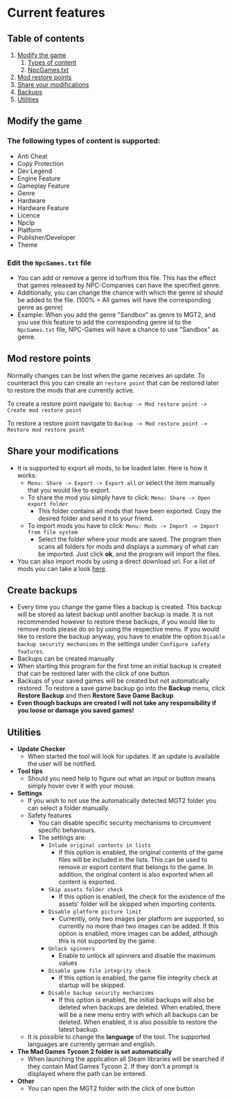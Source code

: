 # Current features

## Table of contents
1. [Modify the game](#modify-the-game)
   1. [Types of content](#the-following-types-of-content-is-supported)
   2. [NpcGames.txt](#edit-the-npcgamestxt-file)
2. [Mod restore points](#mod-restore-points)
3. [Share your modifications](#share-your-modifications)
4. [Backups](#create-backups)
5. [Utilities](#utilities)

## Modify the game
### The following types of content is supported:
- Anti Cheat
- Copy Protection
- Dev Legend
- Engine Feature
- Gameplay Feature
- Genre
- Hardware
- Hardware Feature
- Licence
- NpcIp
- Platform
- Publisher/Developer
- Theme

### Edit the `NpcGames.txt` file
- You can add or remove a genre id to/from this file. This has the effect that games released by NPC-Companies can have the specified genre.
- Additionally, you can change the chance with which the genre id should be added to the file. (100% = All games will have the corresponding genre as genre)
- Example: When you add the genre "Sandbox" as genre to MGT2, and you use this feature to add the corresponding genre id to the `NpcGames.txt` file, NPC-Games will have a chance to use "Sandbox" as genre.

## Mod restore points
Normally changes can be lost when the game receives an update. To counteract this you can create an ``restore point``
that can be restored later to restore the mods that are currently active.

To create a restore point navigate to: ``Backup -> Mod restore point -> Create mod restore point``

To restore a restore point navigate to ``Backup -> Mod restore point -> Restore mod restore point``

## Share your modifications
- It is supported to export all mods, to be loaded later. Here is how it works:
    - `Menu: Share -> Export -> Export all` or select the item manually that you would like to export.
    - To share the mod you simply have to click: `Menu: Share -> Open export folder`
        - This folder contains all mods that have been exported. Copy the desired folder and send it to your friend.
    - To import mods you have to click: `Menu: Mods -> Import -> Import from file system`
        - Select the folder where your mods are saved. The program then scans all folders for mods and displays a summary of what can be imported. Just click **ok**, and the program will import the files.
- You can also import mods by using a direct download url. For a list of mods you can take a look [here](https://github.com/LMH01/MGT2_Mod_Tool/discussions/34).
## Create backups
- Every time you change the game files a backup is created. This backup will be stored as latest backup until another backup is made. It is not recommended however to restore these backups, if you would like to remove mods please do so by using the respective menu. If you would like to restore the backup anyway, you have to enable the option ``Disable backup security mechanisms`` in the settings under ``Configure safety features``.
- Backups can be created manually
- When starting this program for the first time an initial backup is created that can be restored later with the click of one button.
- Backups of your saved games will be created but not automatically restored. To restore a save game backup go into the **Backup** menu, click **Restore Backup** and then **Restore Save Game Backup**.
- **Even though backups are created I will not take any responsibility if you loose or damage you saved games!**
## Utilities
- **Update Checker**
    - When started the tool will look for updates. If an update is available the user will be notified.
- **Tool tips**
    - Should you need help to figure out what an input or button means simply hover over it with your mouse.
- **Settings**
    - If you wish to not use the automatically detected MGT2 folder you can select a folder manually.
    - Safety features
        - You can disable specific security mechanisms to circumvent specific behaviours.
        - The settings are:
            - ``Inlude original contents in lists``
                - If this option is enabled, the original contents of the game files will be included in the lists. This can be used to remove or export content that belongs to the game. In addition, the original content is also exported when all content is exported.
            - ``Skip assets folder check``
                - If this option is enabled, the check for the existence of the assets' folder will be skipped when importing contents.
            - ``Disable platform picture limit``
                - Currently, only two images per platform are supported, so currently no more than two images can be added. If this option is enabled, more images can be added, although this is not supported by the game.
            - ``Unlock spinners``
                - Enable to unlock all spinners and disable the maximum values
            - ``Disable game file integrity check``
                - If this option is enabled, the game file integrity check at startup will be skipped.
            - ``Disable backup security mechanisms``
                - If this option is enabled, the initial backups will also be deleted when backups are deleted. When enabled, there will be a new menu entry with which all backups can be deleted. When enabled, it is also possible to restore the latest backup.
    - It is possible to change the **language** of the tool. The supported languages are currently german and english.
- **The Mad Games Tycoon 2 folder is set automatically**
    - When launching the application all Steam libraries will be searched if they contain Mad Games Tycoon 2. If they don't a prompt is displayed where the path can be entered.
- **Other**
    - You can open the MGT2 folder with the click of one button